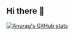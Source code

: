 ## Hi there 👋

[![Anurag's GitHub stats](https://github-readme-stats.vercel.app/api?username=kellymweu)](https://github.com/kellymweu/github-readme-stats)


